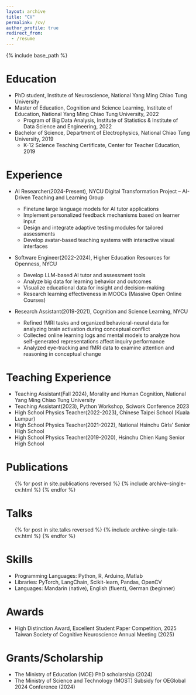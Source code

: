 ```yaml
---
layout: archive
title: "CV"
permalink: /cv/
author_profile: true
redirect_from:
  - /resume
---
```


{% include base_path %}

Education
======
* PhD student, Institute of Neuroscience, National Yang Ming Chiao Tung University
* Master of Education, Cognition and Science Learning, Institute of Education, National Yang Ming Chiao Tung University, 2022
  * Program of Big Data Analysis, Institute of Statistics & Institute of Data Science and Engineering, 2022
* Bachelor of Science, Department of Electrophysics, National Chiao Tung University, 2019
  * K-12 Science Teaching Certificate, Center for Teacher Education, 2019

Experience
======
* AI Researcher(2024-Present), NYCU Digital Transformation Project – AI-Driven Teaching and Learning Group
  * Finetune large language models for AI tutor applications
  * Implement personalized feedback mechanisms based on learner input
  * Design and integrate adaptive testing modules for tailored assessments
  * Develop avatar-based teaching systems with interactive visual interfaces

* Software Engineer(2022-2024), Higher Education Resources for Openness, NYCU 
  * Develop LLM-based AI tutor and assessment tools
  * Analyze big data for learning behavior and outcomes
  * Visualize educational data for insight and decision-making
  * Research learning effectiveness in MOOCs (Massive Open Online Courses)

* Research Assistant(2019-2021), Cognition and Science Learning, NYCU
  * Refined fMRI tasks and organized behavioral-neural data for analyzing brain activation during conceptual conflict
  * Collected online learning logs and mental models to analyze how self-generated representations affect inquiry performance
  * Analyzed eye-tracking and fMRI data to examine attention and reasoning in conceptual change

Teaching Experience
======
* Teaching Assistant(Fall 2024), Morality and Human Cognition, National Yang Ming Chiao Tung University
* Teaching Assistant(2023), Python Workshop, Sciwork Conference 2023 
* High School Physics Teacher(2022-2023), Chinese Taipei School (Kuala Lumpur)
* High School Physics Teacher(2021-2022), National Hsinchu Girls’ Senior High School
* High School Physics Teacher(2019-2020), Hsinchu Chien Kung Senior High School

Publications
======
  <ul>{% for post in site.publications reversed %}
    {% include archive-single-cv.html %}
  {% endfor %}</ul>
  
Talks
======
  <ul>{% for post in site.talks reversed %}
    {% include archive-single-talk-cv.html  %}
  {% endfor %}</ul>
  
Skills
======
* Programming Languages: Python, R, Arduino, Matlab
* Libraries: PyTorch, LangChain, Scikit-learn, Pandas, OpenCV
* Languages: Mandarin (native), English (fluent), German (beginner)

Awards
======
* High Distinction Award, Excellent Student Paper Competition, 2025 Taiwan Society of Cognitive Neuroscience Annual Meeting (2025)

Grants/Scholarship
======
* The Ministry of Education (MOE) PhD scholarship (2024)
* The Ministry of Science and Technology (MOST) Subsidy for OEGlobal 2024 Conference (2024)